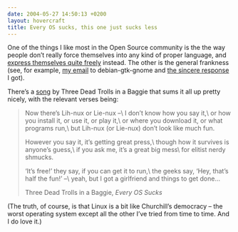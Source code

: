 ```yaml
---
date: 2004-05-27 14:50:13 +0200
layout: hovercraft
title: Every OS sucks, this one just sucks less
---
```


One of the things I like most in the Open Source community is the the way people don’t really force themselves into any kind of proper language, and [express themselves quite freely](http://lists.debian.org/debian-x/2004/05/msg00693.html 'Branden Robinson’s announcement on debian-x') instead. The other is the general frankness (see, for example, [my email](http://lists.debian.org/debian-gtk-gnome/2004/05/msg00285.html 'GNOME 2.6 is slowly trickling down to Debian/unstable') to debian-gtk-gnome and [the sincere response](http://lists.debian.org/debian-gtk-gnome/2004/05/msg00286.html 'these are the joys of unstable') I got).

There’s a [song](http://deadtroll.com/video/ossuckscable.html 'free rendition of ‘Every OS Sucks’') by Three Dead Trolls in a Baggie that sums it all up pretty nicely, with the relevant verses being:

> Now there’s Lih-nux or Lie-nux –\\
> I don’t know how you say it,\\
> or how you install it, or use it, or play it,\\
> or where you download it, or what programs run,\\
> but Lih-nux (or Lie-nux) don’t look like much fun.
>
> However you say it, it’s getting great press,\\
> though how it survives is anyone’s guess,\\
> if you ask me, it’s a great big mess\\
> for elitist nerdy shmucks.
>
> ‘It’s free!’ they say, if you can get it to run,\\
> the geeks say, ‘Hey, that’s half the fun!’ –\\
> yeah, but I got a girlfriend and things to get done…
>
> Three Dead Trolls in a Baggie, <cite>Every OS Sucks</cite>

(The truth, of course, is that Linux is a bit like Churchill’s democracy – the worst operating system except all the other I’ve tried from time to time. And I do love it.)
